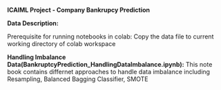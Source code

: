 **ICAIML Project - Company Bankrupcy Prediction**

**Data Description:**


Prerequisite for running notebooks in colab: Copy the data file to current working directory of colab workspace


**Handling Imbalance Data(BankruptcyPrediction_HandlingDataImbalance.ipynb):**
This note book contains differnet approaches to handle data imbalance including Resampling, Balanced Bagging Classifier, SMOTE
